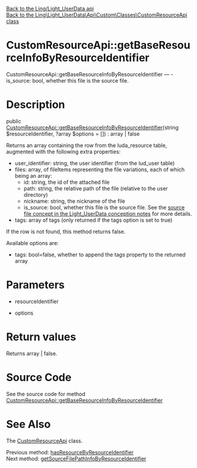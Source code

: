 [Back to the Ling/Light_UserData api](https://github.com/lingtalfi/Light_UserData/blob/master/doc/api/Ling/Light_UserData.md)<br>
[Back to the Ling\Light_UserData\Api\Custom\Classes\CustomResourceApi class](https://github.com/lingtalfi/Light_UserData/blob/master/doc/api/Ling/Light_UserData/Api/Custom/Classes/CustomResourceApi.md)


CustomResourceApi::getBaseResourceInfoByResourceIdentifier
================



CustomResourceApi::getBaseResourceInfoByResourceIdentifier —     - is_source: bool, whether this file is the source file.




Description
================


public [CustomResourceApi::getBaseResourceInfoByResourceIdentifier](https://github.com/lingtalfi/Light_UserData/blob/master/doc/api/Ling/Light_UserData/Api/Custom/Classes/CustomResourceApi/getBaseResourceInfoByResourceIdentifier.md)(string $resourceIdentifier, ?array $options = []) : array | false




Returns an array containing the row from the luda_resource table, augmented with the following extra properties:

- user_identifier: string, the user identifier (from the lud_user table)
- files: array, of fileItems representing the file variations, each of which being an array:
    - id: string, the id of the attached file
    - path: string, the relative path of the file (relative to the user directory)
    - nickname: string, the nickname of the file
    - is_source: bool, whether this file is the source file. See the [source file concept in the Light_UserData conception notes](https://github.com/lingtalfi/Light_UserData/blob/master/doc/pages/conception-notes.md#the-source-file) for more details.
- tags: array of tags (only returned if the tags option is set to true)

If the row is not found, this method returns false.


Available options are:

- tags: bool=false, whether to append the tags property to the returned array




Parameters
================


- resourceIdentifier

    

- options

    


Return values
================

Returns array | false.








Source Code
===========
See the source code for method [CustomResourceApi::getBaseResourceInfoByResourceIdentifier](https://github.com/lingtalfi/Light_UserData/blob/master/Api/Custom/Classes/CustomResourceApi.php#L48-L143)


See Also
================

The [CustomResourceApi](https://github.com/lingtalfi/Light_UserData/blob/master/doc/api/Ling/Light_UserData/Api/Custom/Classes/CustomResourceApi.md) class.

Previous method: [hasResourceByResourceIdentifier](https://github.com/lingtalfi/Light_UserData/blob/master/doc/api/Ling/Light_UserData/Api/Custom/Classes/CustomResourceApi/hasResourceByResourceIdentifier.md)<br>Next method: [getSourceFilePathInfoByResourceIdentifier](https://github.com/lingtalfi/Light_UserData/blob/master/doc/api/Ling/Light_UserData/Api/Custom/Classes/CustomResourceApi/getSourceFilePathInfoByResourceIdentifier.md)<br>

